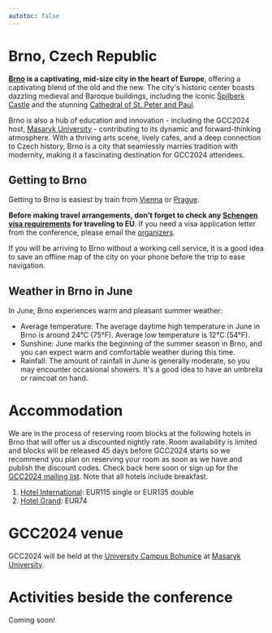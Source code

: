 ```yaml
---
autotoc: false
---
```


<slot name="/events/gcc2024/header" />

# Brno, Czech Republic

**[Brno](https://www.amazingczechia.com/destinations/brno/) is a captivating,
mid-size city in the heart of Europe**, offering a captivating blend of the old
and the new. The city's historic center boasts dazzling medieval and Baroque
buildings, including the iconic [Špilberk
Castle](https://www.gotobrno.cz/en/place/spilberk-castle/) and the stunning
[Cathedral of St. Peter and
Paul](https://www.gotobrno.cz/en/place/cathedral-of-st-peter-and-paul/).

Brno is also a hub of education and innovation - including the GCC2024 host,
[Masaryk University](https://www.muni.cz/en) - contributing to its dynamic and
forward-thinking atmosphere. With a thriving arts scene, lively cafes, and a
deep connection to Czech history, Brno is a city that seamlessly marries
tradition with modernity, making it a fascinating destination for GCC2024
attendees.

## Getting to Brno

Getting to Brno is easiest by train from
[Vienna](https://www.raileurope.com/en-us/destinations/vienna-brno-train) or
[Prague](https://www.raileurope.com/en-us/destinations/prague-brno-train).

**Before making travel arrangements, don't forget to check any [Schengen visa
requirements](https://www.schengenvisainfo.com/who-needs-schengen-visa/) for
traveling to EU**. If you need a visa application letter from the conference,
please email the [organizers](mailto:gcc2024-org@gaggle.email).

If you will be arriving to Brno without a working cell service, it is a good
idea to save an offline map of the city on your phone before the trip to ease
navigation.

## Weather in Brno in June

In June, Brno experiences warm and pleasant summer weather:

* Average temperature: The average daytime high temperature in June in Brno is
  around 24°C (75°F). Average low temperature is 12°C (54°F).
* Sunshine: June marks the beginning of the summer season in Brno, and you can
  expect warm and comfortable weather during this time.
* Rainfall: The amount of rainfall in June is generally moderate, so you may
  encounter occasional showers. It's a good idea to have an umbrella or raincoat
  on hand.


# Accommodation

We are in the process of reserving room blocks at the following hotels in Brno
that will offer us a discounted nightly rate. Room availability is limited and
blocks will be released 45 days before GCC2024 starts so we recommend you plan
on reserving your room as soon as we have and publish the discount codes. Check
back here soon or sign up for the [GCC2024 mailing
list](https://gaggle.email/join/gcc2024-announce@gaggle.email). Note that all
hotels include breakfast.

1. [Hotel International](https://www.hotelinternational.cz/en/): EUR115 single or EUR135 double
2. [Hotel Grand](https://grandhotelbrno.cz/en/): EUR74


# GCC2024 venue

GCC2024 will be held at the [University Campus Bohunice](https://www.ukb.muni.cz/) at [Masaryk
University](https://www.muni.cz/en).


# Activities beside the conference

Coming soon!
